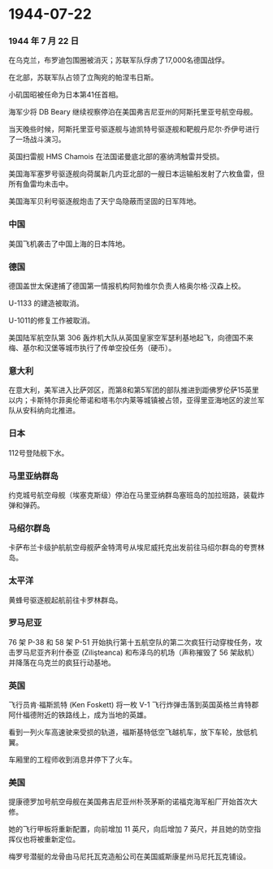 # 1944-07-22

### 1944 年 7 月 22 日

在乌克兰，布罗迪包围圈被消灭；苏联军队俘虏了17,000名德国战俘。

在北部，苏联军队占领了立陶宛的帕涅韦日斯。

小矶国昭被任命为日本第41任首相。

海军少将 DB Beary 继续视察停泊在美国弗吉尼亚州的阿斯托里亚号航空母舰。

当天晚些时候，阿斯托里亚号驱逐舰与迪凯特号驱逐舰和靶舰丹尼尔·乔伊号进行了一场战斗演习。

英国扫雷舰 HMS Chamois 在法国诺曼底北部的塞纳湾触雷并受损。

美国海军塞罗号驱逐舰向荷属新几内亚北部的一艘日本运输船发射了六枚鱼雷，但所有鱼雷均未击中。

美国海军贝利号驱逐舰炮击了天宁岛隐蔽而坚固的日军阵地。

### 中国

美国飞机袭击了中国上海的日本阵地。

### 德国

德国盖世太保逮捕了德国第一情报机构阿勃维尔负责人格奥尔格·汉森上校。

U-1133 的建造被取消。

U-1011的修复工作被取消。

美国陆军航空队第 306
轰炸机大队从英国皇家空军瑟利基地起飞，向德国不来梅、基尔和汉堡等城市执行了传单空投任务（硬币）。

### 意大利

在意大利，美军进入比萨郊区，而第8和第5军团的部队推进到距佛罗伦萨15英里以内；卡斯特尔菲奥伦蒂诺和塔韦尔内莱等城镇被占领，亚得里亚海地区的波兰军队从安科纳向北推进。

### 日本

112号登陆舰下水。

### 马里亚纳群岛

约克城号航空母舰（埃塞克斯级）停泊在马里亚纳群岛塞班岛的加拉班路，装载炸弹和弹药。

### 马绍尔群岛

卡萨布兰卡级护航航空母舰萨金特湾号从埃尼威托克出发前往马绍尔群岛的夸贾林岛。

### 太平洋

黄蜂号驱逐舰起航前往卡罗林群岛。

### 罗马尼亚

76 架 P-38 和 58 架 P-51
开始执行第十五航空队的第二次疯狂行动穿梭任务，攻击罗马尼亚齐利什泰亚
(Zilişteanca) 和布泽乌的机场（声称摧毁了 56
架敌机）并降落在乌克兰的疯狂行动基地。

### 英国

飞行员肯·福斯凯特 (Ken Foskett) 将一枚 V-1
飞行炸弹击落到英国英格兰肯特郡阿什福德附近的铁路线上，成为当地的英雄。

看到一列火车高速驶来受损的轨道，福斯基特低空飞越机车，放下车轮，放低机翼。

车厢里的工程师收到消息并停下了火车。

### 美国

提康德罗加号航空母舰在美国弗吉尼亚州朴茨茅斯的诺福克海军船厂开始首次大修。

她的飞行甲板将重新配置，向前增加 11 英尺，向后增加 7
英尺，并且她的防空指挥仪也将被重新定位。

梅罗号潜艇的龙骨由马尼托瓦克造船公司在美国威斯康星州马尼托瓦克铺设。